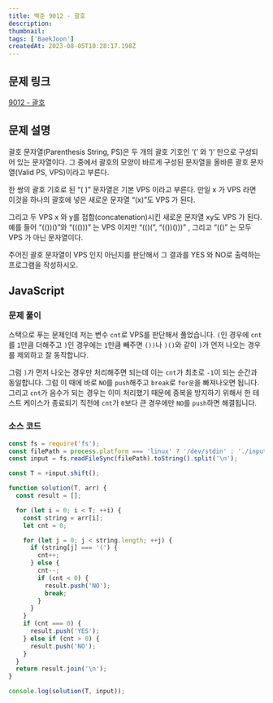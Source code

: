 ```yaml
---
title: 백준 9012 - 괄호
description:
thumbnail:
tags: ['BaekJoon']
createdAt: 2023-08-05T10:28:17.198Z
---
```


## 문제 링크

[9012 - 괄호](https://www.acmicpc.net/problem/9012)

## 문제 설명

괄호 문자열(Parenthesis String, PS)은 두 개의 괄호 기호인 ‘(’ 와 ‘)’ 만으로 구성되어 있는 문자열이다. 그 중에서 괄호의 모양이 바르게 구성된 문자열을 올바른 괄호 문자열(Valid PS, VPS)이라고 부른다.

한 쌍의 괄호 기호로 된 “( )” 문자열은 기본 VPS 이라고 부른다. 만일 x 가 VPS 라면 이것을 하나의 괄호에 넣은 새로운 문자열 “(x)”도 VPS 가 된다.

그리고 두 VPS x 와 y를 접합(concatenation)시킨 새로운 문자열 xy도 VPS 가 된다. 예를 들어 “(())()”와 “((()))” 는 VPS 이지만 “(()(”, “(())()))” , 그리고 “(()” 는 모두 VPS 가 아닌 문자열이다.

주어진 괄호 문자열이 VPS 인지 아닌지를 판단해서 그 결과를 YES 와 NO로 출력하는 프로그램을 작성하시오.

## JavaScript

### 문제 풀이

스택으로 푸는 문제인데 저는 변수 `cnt`로 VPS를 판단해서 풀었습니다. `(`인 경우에 `cnt`를 `1`만큼 더해주고 `)`인 경우에는 `1`만큼 빼주면 `())`나 `)()`와 같이 `)`가 먼저 나오는 경우를 제외하고 잘 동작합니다.

그럼 `)`가 먼저 나오는 경우만 처리해주면 되는데 이는 `cnt`가 최초로 `-1`이 되는 순간과 동일합니다. 그럼 이 때에 바로 `NO`를 `push`해주고 `break`로 `for문`을 빠져나오면 됩니다. 그리고 `cnt`가 음수가 되는 경우는 이미 처리했기 때문에 중복을 방지하기 위해서 한 테스트 케이스가 종료되기 직전에 `cnt`가 `0`보다 큰 경우에만 `NO`를 `push`하면 해결됩니다.

### 소스 코드

```js title="JavaScript"
const fs = require('fs');
const filePath = process.platform === 'linux' ? '/dev/stdin' : './input.txt';
const input = fs.readFileSync(filePath).toString().split('\n');

const T = +input.shift();

function solution(T, arr) {
  const result = [];

  for (let i = 0; i < T; ++i) {
    const string = arr[i];
    let cnt = 0;

    for (let j = 0; j < string.length; ++j) {
      if (string[j] === '(') {
        cnt++;
      } else {
        cnt--;
        if (cnt < 0) {
          result.push('NO');
          break;
        }
      }
    }
    if (cnt === 0) {
      result.push('YES');
    } else if (cnt > 0) {
      result.push('NO');
    }
  }
  return result.join('\n');
}

console.log(solution(T, input));
```
